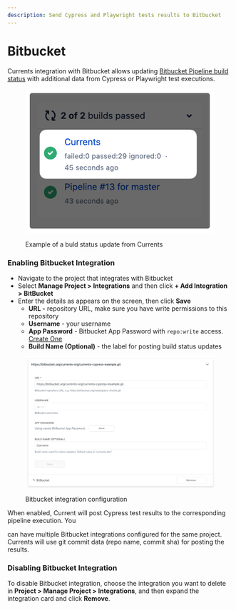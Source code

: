 ```yaml
---
description: Send Cypress and Playwright tests results to Bitbucket
---
```


# Bitbucket

Currents integration with Bitbucket allows updating [Bitbucket Pipeline build status](https://developer.atlassian.com/server/bitbucket/how-tos/updating-build-status-for-commits/) with additional data from Cypress or Playwright test executions.

<figure><img src="../../.gitbook/assets/currents-2023-11-30-00.01.59@2x.png" alt=""><figcaption><p>Example of a buld status update from Currents</p></figcaption></figure>

### Enabling Bitbucket Integration

* Navigate to the project that integrates with Bitbucket
* Select **Manage Project > Integrations** and then click **+ Add Integration > BitBucket**
* Enter the details as appears on the screen, then click **Save**
  * **URL -** repository URL, make sure you have write permissions to this repository
  * **Username** - your username
  * **App Password** - Bitbucket App Password with `repo:write` access. [Create One](https://bitbucket.org/account/settings/app-passwords/)
  * **Build Name (Optional)** - the label for posting build status updates

<figure><img src="../../.gitbook/assets/currents-2023-11-30-00.30.45@2x (1).png" alt=""><figcaption><p>Bitbucket integration configuration</p></figcaption></figure>

When enabled, Current will post Cypress test results to the corresponding pipeline execution. You

&#x20;can have multiple Bitbucket integrations configured for the same project. Currents will use git commit data (repo name, commit sha) for posting the results.

### Disabling Bitbucket Integration

To disable Bitbucket integration, choose the integration you want to delete in **Project > Manage Project > Integrations**, and then expand the integration card and click **Remove**.

